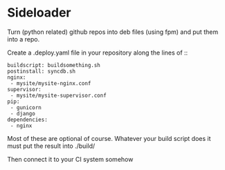 Sideloader
==========

Turn (python related) github repos into deb files (using fpm) and put them into a repo. 

Create a .deploy.yaml file in your repository along the lines of ::

    buildscript: buildsomething.sh
    postinstall: syncdb.sh
    nginx:
     - mysite/mysite-nginx.conf
    supervisor:
     - mysite/mysite-supervisor.conf
    pip:
     - gunicorn
     - django
    dependencies:
     - nginx

Most of these are optional of course. Whatever your build script does it must put the result into ./build/

Then connect it to your CI system somehow
